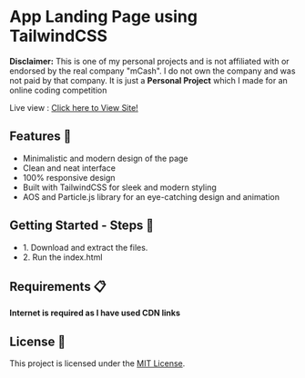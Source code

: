 <h1> App Landing Page using TailwindCSS</h1>

<p><strong>Disclaimer:</strong> This is one of my personal projects and is not affiliated with or endorsed by the real company "mCash". I do not own the company and was not paid by that company. It is just a <strong>Personal Project</strong> which I made for an online coding competition</p>

Live view : <a href="https://mcashassignmentsite.000webhostapp.com">Click here to View Site!</a>

<h2>Features 🚀</h2>

<ul>
  <li>Minimalistic and modern design of the page</li>
  <li>Clean and neat interface</li>
  <li>100% responsive design</li>
  <li>Built with TailwindCSS for sleek and modern styling</li>
  <li>AOS and Particle.js library for an eye-catching design and animation</li>
  
</ul>

<h2>Getting Started - Steps 📲</h2>

<ul>
  <li>1. Download and extract the files.</li>
  <li>2. Run the index.html</li>
</ul>

<h2>Requirements 📋</h2>

<p><strong>Internet is required as I have used CDN links</strong></p>

<h2>License 📜</h2>

<p>This project is licensed under the <a href="LICENSE">MIT License</a>.</p>
